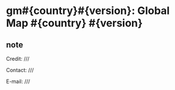 # gm#{country}#{version}: Global Map #{country} #{version}

## note
Credit: ///

Contact: ///

E-mail: ///
